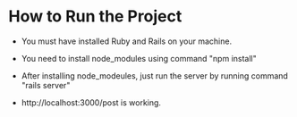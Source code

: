 # How to Run the Project

* You must have installed Ruby and Rails on your machine.

* You need to install node_modules using command "npm install"

* After installing node_modeules, just run the server by running command "rails server"

* http://localhost:3000/post is working.


